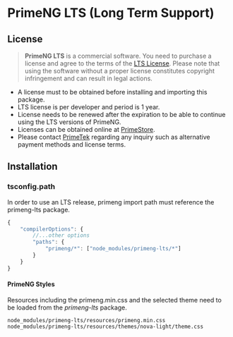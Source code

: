 # PrimeNG LTS (Long Term Support)

## License
>  **PrimeNG LTS** is a commercial software. You need to purchase a license and agree to the terms of the [LTS License](https://www.primefaces.org/lts/licenses). Please note that using the software without a proper license constitutes copyright infringement and can result in legal actions.

* A license must to be obtained before installing and importing this package.
* LTS license is per developer and period is 1 year.
* License needs to be renewed after the expiration to be able to continue using the LTS versions of PrimeNG.
* Licenses can be obtained online at [PrimeStore](https://www.primefaces.org/store).
* Please contact [PrimeTek](mailto:primeng@primetek.com.tr) regarding any inquiry such as alternative payment methods and license terms. 

## Installation

### tsconfig.path
In order to use an LTS release, primeng import path must reference the primeng-lts package.

```javascript
{
    "compilerOptions": {
        //...other options
        "paths": {
            "primeng/*": ["node_modules/primeng-lts/*"]
        }
    }
}
```

#### PrimeNG Styles
Resources including the primeng.min.css and the selected theme need to be loaded from the *primeng-lts* package.
```
node_modules/primeng-lts/resources/primeng.min.css
node_modules/primeng-lts/resources/themes/nova-light/theme.css
```
